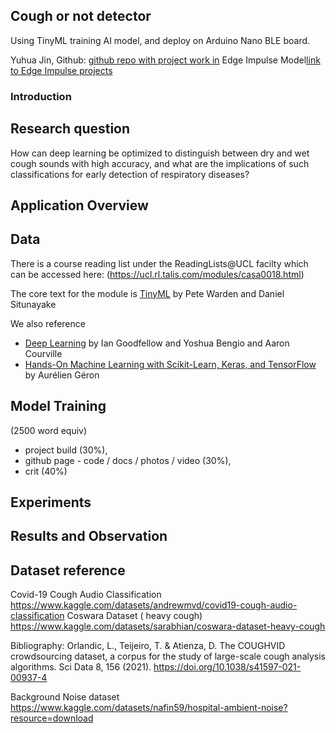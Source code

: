 ##  Cough or not detector 
Using TinyML training AI model, and deploy on Arduino Nano BLE board.

Yuhua Jin,
Github: [github repo with project work in](https://github.com/ucfninf/Cough-type-detector-CASA0018/blob/main/README.md) 
Edge Impulse Model[link to Edge Impulse projects](https://studio.edgeimpulse.com/studio/363571/create-impulse)


### Introduction

## Research question 
How can deep learning be optimized to distinguish between dry and wet cough sounds with high accuracy, and what are the implications of such classifications for early detection of respiratory diseases?

## Application Overview


## Data

There is a course reading list under the ReadingLists@UCL facilty which can be accessed here: (https://ucl.rl.talis.com/modules/casa0018.html)

The core text for the module is [TinyML](https://tinymlbook.com/) by Pete Warden and Daniel Situnayake  

We also reference
- [Deep Learning](https://www.deeplearningbook.org/) by Ian Goodfellow and Yoshua Bengio and Aaron Courville
- [Hands-On Machine Learning with Scikit-Learn, Keras, and TensorFlow](https://www.oreilly.com/library/view/hands-on-machine-learning/9781492032632/) by Aurélien Géron


## Model Training

(2500 word equiv)
- project build (30%),
- github page - code / docs / photos / video (30%),
- crit (40%)

## Experiments

## Results and Observation

## Dataset reference
Covid-19 Cough Audio Classification
https://www.kaggle.com/datasets/andrewmvd/covid19-cough-audio-classification
Coswara Dataset ( heavy cough)
https://www.kaggle.com/datasets/sarabhian/coswara-dataset-heavy-cough 

Bibliography:
Orlandic, L., Teijeiro, T. & Atienza, D. The COUGHVID crowdsourcing dataset, a corpus for the study of large-scale cough analysis algorithms. Sci Data 8, 156 (2021). https://doi.org/10.1038/s41597-021-00937-4

Background Noise dataset
https://www.kaggle.com/datasets/nafin59/hospital-ambient-noise?resource=download

